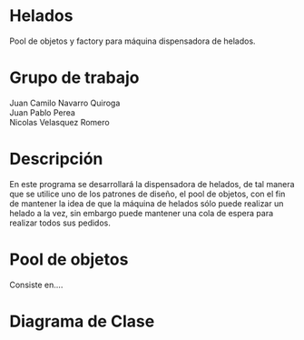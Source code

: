 # Helados
Pool de objetos y factory para máquina dispensadora de helados.

# Grupo de trabajo
Juan Camilo Navarro Quiroga <br />
Juan Pablo Perea <br />
Nicolas Velasquez Romero

# Descripción
En este programa se desarrollará la dispensadora de helados, de tal manera que se utilice uno de los patrones de diseño, el pool de objetos, con el fin de mantener la idea de que la máquina de helados sólo puede realizar un helado a la vez, sin embargo puede mantener una cola de espera para realizar todos sus pedidos.

# Pool de objetos

Consiste en....

# Diagrama de Clase 
